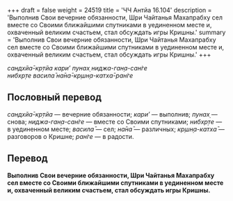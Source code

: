 +++
draft = false
weight = 24519
title = 'ЧЧ Антйа 16.104'
description = 'Выполнив Свои вечерние обязанности, Шри Чайтанья Махапрабху сел вместе со Своими ближайшими спутниками в уединенном месте и, охваченный великим счастьем, стал обсуждать игры Кришны.'
summary = 'Выполнив Свои вечерние обязанности, Шри Чайтанья Махапрабху сел вместе со Своими ближайшими спутниками в уединенном месте и, охваченный великим счастьем, стал обсуждать игры Кришны.'
+++

_сандхйа̄-кр̣тйа кари’ пунах̣ ниджа-ган̣а-сан̇ге  
нибхр̣те васила̄ на̄на̄-кр̣шн̣а-катха̄-ран̇ге_

## Пословный перевод

_сандхйа̄_\-_кр̣тйа_ — вечерние обязанности; _кари’_ — выполнив; _пунах̣_ — снова; _ниджа_\-_ган̣а_\-_сан̇ге_ — вместе со Своими спутниками; _нибхр̣те_ — в уединенном месте; _васила̄_ — сел; _на̄на̄_ — различных; _кр̣шн̣а_\-_катха̄_ — разговоров о Кришне; _ран̇ге_ — в радости.

## Перевод

**Выполнив Свои вечерние обязанности, Шри Чайтанья Махапрабху сел вместе со Своими ближайшими спутниками в уединенном месте и, охваченный великим счастьем, стал обсуждать игры Кришны.**
